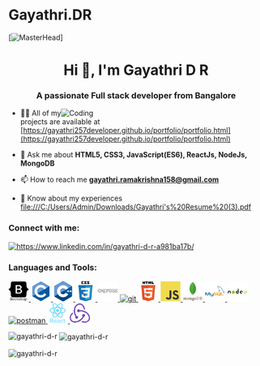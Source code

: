 # Gayathri.DR
[![MasterHead](https://www.techpocket.org/wp-content/uploads/2020/07/Website-Development-Company.jpg)]
<h1 align="center">Hi 👋, I'm Gayathri D R</h1>
<h3 align="center">A passionate Full stack developer from Bangalore</h3>
<img align="right" alt="Coding" width="400"  src="https://www.slashgear.com/img/gallery/microsoft-privacy-dashboard-shows-what-microsoft-knows-about-you/intro-import.webp"/>


- 👨‍💻 All of my projects are available at [https://gayathri257developer.github.io/portfolio/portfolio.html](https://gayathri257developer.github.io/portfolio/portfolio.html)

- 💬 Ask me about **HTML5, CSS3, JavaScript(ES6), ReactJs, NodeJs, MongoDB**

- 📫 How to reach me **gayathri.ramakrishna158@gmail.com**

- 📄 Know about my experiences [file:///C:/Users/Admin/Downloads/Gayathri's%20Resume%20(3).pdf](file:///C:/Users/Admin/Downloads/Gayathri's%20Resume%20(3).pdf)

<h3 align="left">Connect with me:</h3>
<p align="left">
<a href="https://linkedin.com/in/https://www.linkedin.com/in/gayathri-d-r-a981ba17b/" target="blank"><img align="center" src="https://raw.githubusercontent.com/rahuldkjain/github-profile-readme-generator/master/src/images/icons/Social/linked-in-alt.svg" alt="https://www.linkedin.com/in/gayathri-d-r-a981ba17b/" height="30" width="40" /></a>
</p>

<h3 align="left">Languages and Tools:</h3>
<p align="left"> <a href="https://getbootstrap.com" target="_blank" rel="noreferrer"> <img src="https://raw.githubusercontent.com/devicons/devicon/master/icons/bootstrap/bootstrap-plain-wordmark.svg" alt="bootstrap" width="40" height="40"/> </a> <a href="https://www.cprogramming.com/" target="_blank" rel="noreferrer"> <img src="https://raw.githubusercontent.com/devicons/devicon/master/icons/c/c-original.svg" alt="c" width="40" height="40"/> </a> <a href="https://www.w3schools.com/cpp/" target="_blank" rel="noreferrer"> <img src="https://raw.githubusercontent.com/devicons/devicon/master/icons/cplusplus/cplusplus-original.svg" alt="cplusplus" width="40" height="40"/> </a> <a href="https://www.w3schools.com/css/" target="_blank" rel="noreferrer"> <img src="https://raw.githubusercontent.com/devicons/devicon/master/icons/css3/css3-original-wordmark.svg" alt="css3" width="40" height="40"/> </a> <a href="https://expressjs.com" target="_blank" rel="noreferrer"> <img src="https://raw.githubusercontent.com/devicons/devicon/master/icons/express/express-original-wordmark.svg" alt="express" width="40" height="40"/> </a> <a href="https://git-scm.com/" target="_blank" rel="noreferrer"> <img src="https://www.vectorlogo.zone/logos/git-scm/git-scm-icon.svg" alt="git" width="40" height="40"/> </a> <a href="https://www.w3.org/html/" target="_blank" rel="noreferrer"> <img src="https://raw.githubusercontent.com/devicons/devicon/master/icons/html5/html5-original-wordmark.svg" alt="html5" width="40" height="40"/> </a> <a href="https://developer.mozilla.org/en-US/docs/Web/JavaScript" target="_blank" rel="noreferrer"> <img src="https://raw.githubusercontent.com/devicons/devicon/master/icons/javascript/javascript-original.svg" alt="javascript" width="40" height="40"/> </a> <a href="https://www.mongodb.com/" target="_blank" rel="noreferrer"> <img src="https://raw.githubusercontent.com/devicons/devicon/master/icons/mongodb/mongodb-original-wordmark.svg" alt="mongodb" width="40" height="40"/> </a> <a href="https://www.mysql.com/" target="_blank" rel="noreferrer"> <img src="https://raw.githubusercontent.com/devicons/devicon/master/icons/mysql/mysql-original-wordmark.svg" alt="mysql" width="40" height="40"/> </a> <a href="https://nodejs.org" target="_blank" rel="noreferrer"> <img src="https://raw.githubusercontent.com/devicons/devicon/master/icons/nodejs/nodejs-original-wordmark.svg" alt="nodejs" width="40" height="40"/> </a> <a href="https://postman.com" target="_blank" rel="noreferrer"> <img src="https://www.vectorlogo.zone/logos/getpostman/getpostman-icon.svg" alt="postman" width="40" height="40"/> </a> <a href="https://reactjs.org/" target="_blank" rel="noreferrer"> <img src="https://raw.githubusercontent.com/devicons/devicon/master/icons/react/react-original-wordmark.svg" alt="react" width="40" height="40"/> </a> <a href="https://redux.js.org" target="_blank" rel="noreferrer"> <img src="https://raw.githubusercontent.com/devicons/devicon/master/icons/redux/redux-original.svg" alt="redux" width="40" height="40"/> </a> </p>

<p><img align="left" src="https://github-readme-stats.vercel.app/api/top-langs?username=gayathri-d-r&show_icons=true&locale=en&layout=compact" alt="gayathri-d-r" /></p>

<p>&nbsp;<img align="center" src="https://github-readme-stats.vercel.app/api?username=gayathri-d-r&show_icons=true&locale=en" alt="gayathri-d-r" /></p>

<p><img align="center" src="https://github-readme-streak-stats.herokuapp.com/?user=gayathri-d-r&" alt="gayathri-d-r" /></p>
